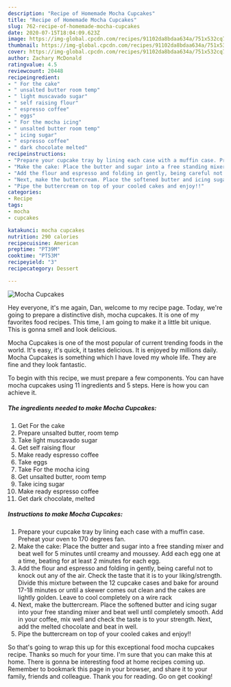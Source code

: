 ```yaml
---
description: "Recipe of Homemade Mocha Cupcakes"
title: "Recipe of Homemade Mocha Cupcakes"
slug: 762-recipe-of-homemade-mocha-cupcakes
date: 2020-07-15T18:04:09.623Z
image: https://img-global.cpcdn.com/recipes/91102da8bdaa634a/751x532cq70/mocha-cupcakes-recipe-main-photo.jpg
thumbnail: https://img-global.cpcdn.com/recipes/91102da8bdaa634a/751x532cq70/mocha-cupcakes-recipe-main-photo.jpg
cover: https://img-global.cpcdn.com/recipes/91102da8bdaa634a/751x532cq70/mocha-cupcakes-recipe-main-photo.jpg
author: Zachary McDonald
ratingvalue: 4.5
reviewcount: 20448
recipeingredient:
- " For the cake"
- " unsalted butter room temp"
- " light muscavado sugar"
- " self raising flour"
- " espresso coffee"
- " eggs"
- " For the mocha icing"
- " unsalted butter room temp"
- " icing sugar"
- " espresso coffee"
- " dark chocolate melted"
recipeinstructions:
- "Prepare your cupcake tray by lining each case with a muffin case. Preheat your oven to 170 degrees fan."
- "Make the cake: Place the butter and sugar into a free standing mixer and beat well for 5 minutes until creamy and moussey. Add each egg one at a time, beating for at least 2 minutes for each egg."
- "Add the flour and espresso and folding in gently, being careful not to knock out any of the air. Check the taste that it is to your liking/strength. Divide this mixture between the 12 cupcake cases and bake for around 17-18 minutes or until a skewer comes out clean and the cakes are lightly golden. Leave to cool completely on a wire rack"
- "Next, make the buttercream. Place the softened butter and icing sugar into your free standing mixer and beat well until completely smooth. Add in your coffee, mix well and check the taste is to your strength. Next, add the melted chocolate and beat in well."
- "Pipe the buttercream on top of your cooled cakes and enjoy!!"
categories:
- Recipe
tags:
- mocha
- cupcakes

katakunci: mocha cupcakes 
nutrition: 290 calories
recipecuisine: American
preptime: "PT39M"
cooktime: "PT53M"
recipeyield: "3"
recipecategory: Dessert

---
```



![Mocha Cupcakes](https://img-global.cpcdn.com/recipes/91102da8bdaa634a/751x532cq70/mocha-cupcakes-recipe-main-photo.jpg)

Hey everyone, it's me again, Dan, welcome to my recipe page. Today, we're going to prepare a distinctive dish, mocha cupcakes. It is one of my favorites food recipes. This time, I am going to make it a little bit unique. This is gonna smell and look delicious.

Mocha Cupcakes is one of the most popular of current trending foods in the world. It's easy, it's quick, it tastes delicious. It is enjoyed by millions daily. Mocha Cupcakes is something which I have loved my whole life. They are fine and they look fantastic.




To begin with this recipe, we must prepare a few components. You can have mocha cupcakes using 11 ingredients and 5 steps. Here is how you can achieve it.

<!--inarticleads1-->

##### The ingredients needed to make Mocha Cupcakes:

1. Get  For the cake
1. Prepare  unsalted butter, room temp
1. Take  light muscavado sugar
1. Get  self raising flour
1. Make ready  espresso coffee
1. Take  eggs
1. Take  For the mocha icing
1. Get  unsalted butter, room temp
1. Take  icing sugar
1. Make ready  espresso coffee
1. Get  dark chocolate, melted




<!--inarticleads2-->

##### Instructions to make Mocha Cupcakes:

1. Prepare your cupcake tray by lining each case with a muffin case. Preheat your oven to 170 degrees fan.
1. Make the cake: Place the butter and sugar into a free standing mixer and beat well for 5 minutes until creamy and moussey. Add each egg one at a time, beating for at least 2 minutes for each egg.
1. Add the flour and espresso and folding in gently, being careful not to knock out any of the air. Check the taste that it is to your liking/strength. Divide this mixture between the 12 cupcake cases and bake for around 17-18 minutes or until a skewer comes out clean and the cakes are lightly golden. Leave to cool completely on a wire rack
1. Next, make the buttercream. Place the softened butter and icing sugar into your free standing mixer and beat well until completely smooth. Add in your coffee, mix well and check the taste is to your strength. Next, add the melted chocolate and beat in well.
1. Pipe the buttercream on top of your cooled cakes and enjoy!!




So that's going to wrap this up for this exceptional food mocha cupcakes recipe. Thanks so much for your time. I'm sure that you can make this at home. There is gonna be interesting food at home recipes coming up. Remember to bookmark this page in your browser, and share it to your family, friends and colleague. Thank you for reading. Go on get cooking!

